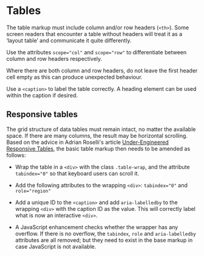 # Tables

The table markup must include column and/or row headers (`<th>`). Some screen readers that encounter a table without headers will treat it as a ‘layout table’ and communicate it quite differently.

Use the attributes `scope="col"` and `scope="row"` to differentiate between column and row headers respectively.

Where there are both column and row headers, do not leave the first header cell empty as this can produce unexpected behaviour.

Use a `<caption>` to label the table correctly. A heading element can be used within the caption if desired.

<example title="Basic table" src="components/table.html.twig" />

## Responsive tables

The grid structure of data tables must remain intact, no matter the available space. If there are many columns, the result may be horizontal scrolling. Based on the advice in Adrian Roselli's article [Under-Engineered Responsive Tables](https://adrianroselli.com/2020/11/under-engineered-responsive-tables.html), the basic table markup then needs to be amended as follows:

- Wrap the table in a `<div>` with the class `.table-wrap`, and the attribute `tabindex="0"` so that keyboard users can scroll it.

- Add the following attributes to the wrapping `<div>`: `tabindex="0"` and `role="region"`

- Add a unique ID to the `<caption>` and add `aria-labelledby` to the wrapping `<div>` with the caption ID as the value. This will correctly label what is now an interactive `<div>`.

- A JavaScript enhancement checks whether the wrapper has any overflow. If there is no overflow, the `tabindex`, `role` and `aria-labelledby` attributes are all removed; but they need to exist in the base markup in case JavaScript is not available.

<example title="Basic table" src="components/table-responsive.html.twig" />
